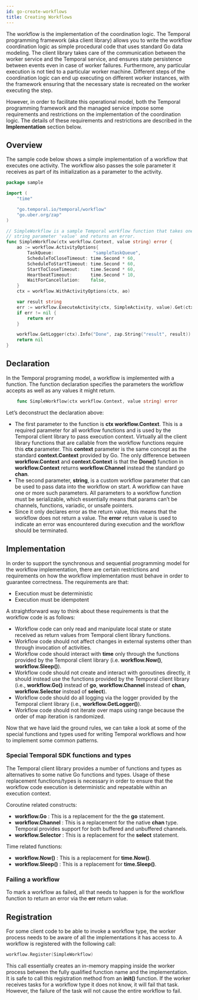 ```yaml
---
id: go-create-workflows
title: Creating Workflows
---
```


The workflow is the implementation of the coordination logic. The Temporal programming framework
(aka client library) allows you to write the workflow coordination logic as simple procedural code
that uses standard Go data modeling. The client library takes care of the communication between
the worker service and the Temporal service, and ensures state persistence between events even in
case of worker failures. Furthermore, any particular execution is not tied to a particular worker
machine. Different steps of the coordination logic can end up executing on different worker
instances, with the framework ensuring that the necessary state is recreated on the worker executing
the step.

However, in order to facilitate this operational model, both the Temporal programming framework and
the managed service impose some requirements and restrictions on the implementation of the
coordination logic. The details of these requirements and restrictions are described in the
**Implementation** section below.

## Overview

The sample code below shows a simple implementation of a workflow that executes one activity. The
workflow also passes the sole parameter it receives as part of its initialization as a parameter
to the activity.

```go
package sample

import (
	"time"

	"go.temporal.io/temporal/workflow"
	"go.uber.org/zap"
)

// SimpleWorkflow is a sample Temporal workflow function that takes one
// string parameter 'value' and returns an error.
func SimpleWorkflow(ctx workflow.Context, value string) error {
	ao := workflow.ActivityOptions{
		TaskQueue:               "sampleTaskQueue",
		ScheduleToCloseTimeout: time.Second * 60,
		ScheduleToStartTimeout: time.Second * 60,
		StartToCloseTimeout:    time.Second * 60,
		HeartbeatTimeout:       time.Second * 10,
		WaitForCancellation:    false,
	}
	ctx = workflow.WithActivityOptions(ctx, ao)

	var result string
	err := workflow.ExecuteActivity(ctx, SimpleActivity, value).Get(ctx, &result)
	if err != nil {
		return err
	}

	workflow.GetLogger(ctx).Info("Done", zap.String("result", result))
	return nil
}
```

## Declaration

In the Temporal programing model, a workflow is implemented with a function. The function declaration
specifies the parameters the workflow accepts as well as any values it might return.

```go
    func SimpleWorkflow(ctx workflow.Context, value string) error
```

Let’s deconstruct the declaration above:

- The first parameter to the function is **ctx workflow.Context**. This is a required parameter for
  all workflow functions and is used by the Temporal client library to pass execution context.
  Virtually all the client library functions that are callable from the workflow functions require
  this **ctx** parameter. This **context** parameter is the same concept as the standard
  **context.Context** provided by Go. The only difference between **workflow.Context** and
  **context.Context** is that the **Done()** function in **workflow.Context** returns
  **workflow.Channel** instead the standard go **chan**.
- The second parameter, **string**, is a custom workflow parameter that can be used to pass data
  into the workflow on start. A workflow can have one or more such parameters. All parameters to a
  workflow function must be serializable, which essentially means that params can’t be channels,
  functions, variadic, or unsafe pointers.
- Since it only declares error as the return value, this means that the workflow does not return a
  value. The **error** return value is used to indicate an error was encountered during execution
  and the workflow should be terminated.

## Implementation

In order to support the synchronous and sequential programming model for the workflow
implementation, there are certain restrictions and requirements on how the workflow implementation
must behave in order to guarantee correctness. The requirements are that:

- Execution must be deterministic
- Execution must be idempotent

A straightforward way to think about these requirements is that the workflow code is as follows:

- Workflow code can only read and manipulate local state or state received as return values from
  Temporal client library functions.
- Workflow code should not affect changes in external systems other than through invocation
  of activities.
- Workflow code should interact with **time** only through the functions provided by the Temporal
  client library (i.e. **workflow.Now()**, **workflow.Sleep()**).
- Workflow code should not create and interact with goroutines directly, it should instead use the
  functions provided by the Temporal client library (i.e., **workflow.Go()** instead of **go**,
  **workflow.Channel** instead of **chan**, **workflow.Selector** instead of **select**).
- Workflow code should do all logging via the logger provided by the Temporal client library
  (i.e., **workflow.GetLogger()**).
- Workflow code should not iterate over maps using range because the order of map iteration is randomized.

Now that we have laid the ground rules, we can take a look at some of the special functions and types
used for writing Temporal workflows and how to implement some common patterns.

### Special Temporal SDK functions and types

The Temporal client library provides a number of functions and types as alternatives to some native
Go functions and types. Usage of these replacement functions/types is necessary in order to ensure
that the workflow code execution is deterministic and repeatable within an execution context.

Coroutine related constructs:

- **workflow.Go** : This is a replacement for the the **go** statement.
- **workflow.Channel** : This is a replacement for the native **chan** type. Temporal provides
  support for both buffered and unbuffered channels.
- **workflow.Selector** : This is a replacement for the **select** statement.

Time related functions:

- **workflow.Now()** : This is a replacement for **time.Now()**.
- **workflow.Sleep()** : This is a replacement for **time.Sleep()**.

### Failing a workflow

To mark a workflow as failed, all that needs to happen is for the workflow function to return an
error via the **err** return value.

## Registration

For some client code to be able to invoke a workflow type, the worker process needs to be aware of
all the implementations it has access to. A workflow is registered with the following call:

```go
workflow.Register(SimpleWorkflow)
```

This call essentially creates an in-memory mapping inside the worker process between the fully
qualified function name and the implementation. It is safe to call this registration method from
an **init()** function. If the worker receives tasks for a workflow type it does not know, it will
fail that task. However, the failure of the task will not cause the entire workflow to fail.
